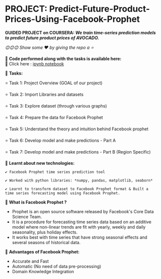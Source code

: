 # PROJECT: Predict-Future-Product-Prices-Using-Facebook-Prophet

**GUIDED PROJECT on COURSERA: *We train time-series prediction models to predict future product prices of AVOCADO.***

*😊😊😊 Show some :heart: by giving the repo a ⭐*

💠 **Code performed along with the tasks is available here:**<br>
  🌼 Click here : [ipynb notebook](https://github.com/JasweenBrar/Predict-Future-Product-Prices-Using-Facebook-Prophet/blob/main/Predict%20Future%20Prices%20Using%20Facebook%20Prophet.ipynb)


💠 **Tasks:**

   ⭐ Task 1: Project Overview (GOAL of our project)
  
   ⭐ Task 2: Import Libraries and datasets 
   
   ⭐ Task 3: Explore dataset (through various graphs)
   
   ⭐ Task 4: Prepare the data for Facebook Prophet 
   
   ⭐ Task 5: Understand the theory and intuition behind Facebook prophet 
   
   ⭐ Task 6: Develop model and make predictions - Part A
   
   ⭐ Task 7: Develop model and make predictions - Part B (Region Specific)


💠 **Learnt about new technologies:**

    ✔️ Facebook Prophet time series prediction tool
    
    ✔️ Worked with python libraries: *numpy, pandas, matplotlib, seaborn*
    
    ✔️ Learnt to transform dataset to Facebook Prophet format &	Built a time series forecasting model using Facebook Prophet.
    

💠 **What is Facebook Prophet ?**
  * Prophet is an open source software released by Facebook's Core Data Science Team.
  * It is a procedure for forecasting time series data based on an additive model where non-linear trends are fit with yearly, weekly and daily seasonality, plus holiday effects.
  * It works best with time series that have strong seasonal effects and several seasons of historical data.

💠 **Advantages of Facebook Prophet:**
  * Accurate and Fast
  * Automatic (No need of data pre-processing)
  * Domain Knowledge Integration
